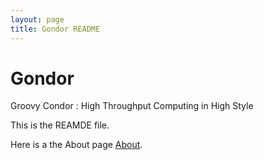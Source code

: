 ```yaml
---
layout: page
title: Gondor README
---
```


Gondor
======

Groovy Condor : High Throughput Computing in High Style

This is the REAMDE file.

Here is a the About page [About](/About).
